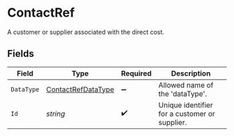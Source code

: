 # ContactRef

A customer or supplier associated with the direct cost.


## Fields

| Field                                                           | Type                                                            | Required                                                        | Description                                                     |
| --------------------------------------------------------------- | --------------------------------------------------------------- | --------------------------------------------------------------- | --------------------------------------------------------------- |
| `DataType`                                                      | [ContactRefDataType](../../Models/Shared/ContactRefDataType.md) | :heavy_minus_sign:                                              | Allowed name of the 'dataType'.                                 |
| `Id`                                                            | *string*                                                        | :heavy_check_mark:                                              | Unique identifier for a customer or supplier.                   |